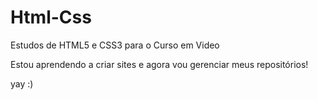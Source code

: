 # Html-Css
 Estudos de HTML5 e CSS3 para o Curso em Video

 Estou aprendendo a criar sites e agora vou gerenciar meus repositórios! 

 yay :)

